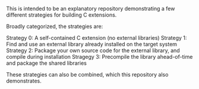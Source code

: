 This is intended to be an explanatory repository demonstrating a few different strategies for building C extensions.

Broadly categorized, the strategies are:

Strategy 0: A self-contained C extension (no external libraries)
Strategy 1: Find and use an external library already installed on the target system
Strategy 2: Package your own source code for the external library, and compile during installation
Stragegy 3: Precompile the library ahead-of-time and package the shared libraries

These strategies can also be combined, which this repository also demonstrates.
